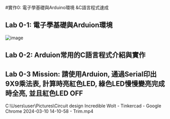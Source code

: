 #實作0: 電子學基礎與Arduino環境 &C語言程式速成

## Lab 0-1: 電子學基礎與Arduion環境

![image](https://github.com/218chen/mc2024/assets/161191289/610ab2b3-bce5-4331-86af-48c857943259)


## Lab 0-2: Arduion常用的C語言程式介紹與實作


## Lab 0-3 Mission: 請使用Arduion, 通過Serial印出9X9乘法表, 計算時亮紅色LED, 綠色LED慢慢變亮完成時全亮, 並且紅色LED OFF

C:\Users\user\Pictures\Circuit design Incredible Wolt - Tinkercad - Google Chrome 2024-03-10 14-10-58 - Trim.mp4

